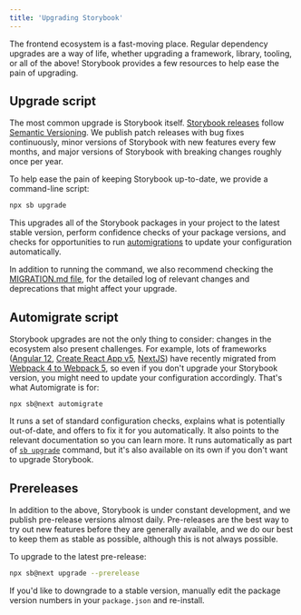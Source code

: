 ```yaml
---
title: 'Upgrading Storybook'
---
```


The frontend ecosystem is a fast-moving place. Regular dependency upgrades are a way of life, whether upgrading a framework, library, tooling, or all of the above! Storybook provides a few resources to help ease the pain of upgrading.

## Upgrade script

The most common upgrade is Storybook itself. [Storybook releases](/releases) follow [Semantic Versioning](https://semver.org/). We publish patch releases with bug fixes continuously, minor versions of Storybook with new features every few months, and major versions of Storybook with breaking changes roughly once per year.

To help ease the pain of keeping Storybook up-to-date, we provide a command-line script:

```sh
npx sb upgrade
```

This upgrades all of the Storybook packages in your project to the latest stable version, perform confidence checks of your package versions, and checks for opportunities to run [automigrations](#automigrate) to update your configuration automatically.

<div class="aside">

In addition to running the command, we also recommend checking the  [MIGRATION.md file](https://github.com/storybookjs/storybook/blob/next/MIGRATION.md), for the detailed log of relevant changes and deprecations that might affect your upgrade.

</div>

## Automigrate script

Storybook upgrades are not the only thing to consider: changes in the ecosystem also present challenges. For example, lots of frameworks ([Angular 12](https://angular.io/guide/updating-to-version-12#breaking-changes-in-angular-version-12), [Create React App v5](https://github.com/facebook/create-react-app/pull/11201), [NextJS](https://nextjs.org/docs/upgrading#webpack-5)) have recently migrated from [Webpack 4 to Webpack 5](https://webpack.js.org/migrate/5/), so even if you don't upgrade your Storybook version, you might need to update your configuration accordingly. That's what Automigrate is for:

```
npx sb@next automigrate
```

It runs a set of standard configuration checks, explains what is potentially out-of-date, and offers to fix it for you automatically. It also points to the relevant documentation so you can learn more. It runs automatically as part of [`sb upgrade`](#upgrade-script) command, but it's also available on its own if you don't want to upgrade Storybook.

## Prereleases

In addition to the above, Storybook is under constant development, and we publish pre-release versions almost daily. Pre-releases are the best way to try out new features before they are generally available, and we do our best to keep them as stable as possible, although this is not always possible.

To upgrade to the latest pre-release:

```sh
npx sb@next upgrade --prerelease
```

If you'd like to downgrade to a stable version, manually edit the package version numbers in your `package.json` and re-install.
